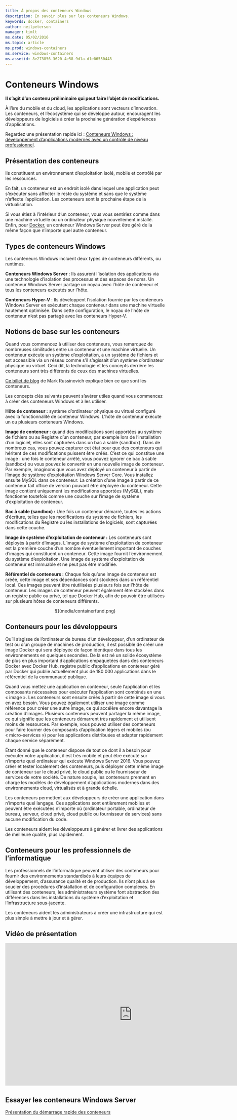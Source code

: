 ```yaml
---
title: À propos des conteneurs Windows
description: En savoir plus sur les conteneurs Windows.
keywords: docker, containers
author: neilpeterson
manager: timlt
ms.date: 05/02/2016
ms.topic: article
ms.prod: windows-containers
ms.service: windows-containers
ms.assetid: 8e273856-3620-4e58-9d1a-d1e06550448
---
```


# Conteneurs Windows

**Il s’agit d’un contenu préliminaire qui peut faire l’objet de modifications.** 

À l’ère du mobile et du cloud, les applications sont vecteurs d’innovation. Les conteneurs, et l’écosystème qui se développe autour, encouragent les développeurs de logiciels à créer la prochaine génération d’expériences d’applications.

Regardez une présentation rapide ici : [Conteneurs Windows : développement d’applications modernes avec un contrôle de niveau professionnel](https://youtu.be/Ryx3o0rD5lY).

## Présentation des conteneurs

Ils constituent un environnement d’exploitation isolé, mobile et contrôlé par les ressources.

En fait, un conteneur est un endroit isolé dans lequel une application peut s’exécuter sans affecter le reste du système et sans que le système n’affecte l’application. Les conteneurs sont la prochaine étape de la virtualisation.

Si vous étiez à l’intérieur d’un conteneur, vous vous sentiriez comme dans une machine virtuelle ou un ordinateur physique nouvellement installé. Enfin, pour [Docker](https://www.docker.com/), un conteneur Windows Server peut être géré de la même façon que n’importe quel autre conteneur.

## Types de conteneurs Windows

Les conteneurs Windows incluent deux types de conteneurs différents, ou runtimes.

**Conteneurs Windows Server** : Ils assurent l’isolation des applications via une technologie d’isolation des processus et des espaces de noms. Un conteneur Windows Server partage un noyau avec l’hôte de conteneur et tous les conteneurs exécutés sur l’hôte.

**Conteneurs Hyper-V** : Ils développent l’isolation fournie par les conteneurs Windows Server en exécutant chaque conteneur dans une machine virtuelle hautement optimisée. Dans cette configuration, le noyau de l’hôte de conteneur n’est pas partagé avec les conteneurs Hyper-V.


## Notions de base sur les conteneurs

Quand vous commencez à utiliser des conteneurs, vous remarquez de nombreuses similitudes entre un conteneur et une machine virtuelle. Un conteneur exécute un système d’exploitation, a un système de fichiers et est accessible via un réseau comme s’il s’agissait d’un système d’ordinateur physique ou virtuel. Ceci dit, la technologie et les concepts derrière les conteneurs sont très différents de ceux des machines virtuelles.  

[Ce billet de blog](http://azure.microsoft.com/blog/2015/08/17/containers-docker-windows-and-trends/) de Mark Russinovich explique bien ce que sont les conteneurs.

Les concepts clés suivants peuvent s’avérer utiles quand vous commencez à créer des conteneurs Windows et à les utiliser. 

**Hôte de conteneur :** système d’ordinateur physique ou virtuel configuré avec la fonctionnalité de conteneur Windows. L’hôte de conteneur exécute un ou plusieurs conteneurs Windows.

**Image de conteneur :** quand des modifications sont apportées au système de fichiers ou au Registre d’un conteneur, par exemple lors de l’installation d’un logiciel, elles sont capturées dans un bac à sable (sandbox).  Dans de nombreux cas, vous pouvez capturer cet état pour que des conteneurs qui héritent de ces modifications puissent être créés. C’est ce qui constitue une image : une fois le conteneur arrêté, vous pouvez ignorer ce bac à sable (sandbox) ou vous pouvez le convertir en une nouvelle image de conteneur. Par exemple, imaginons que vous avez déployé un conteneur à partir de l’image de système d’exploitation Windows Server Core. Vous installez ensuite MySQL dans ce conteneur. La création d’une image à partir de ce conteneur fait office de version pouvant être déployée du conteneur. Cette image contient uniquement les modifications apportées (MySQL), mais fonctionne toutefois comme une couche sur l’image de système d’exploitation de conteneur.

**Bac à sable (sandbox) :** Une fois un conteneur démarré, toutes les actions d’écriture, telles que les modifications du système de fichiers, les modifications du Registre ou les installations de logiciels, sont capturées dans cette couche.  
 
**Image de système d’exploitation de conteneur :** Les conteneurs sont déployés à partir d’images. L’image de système d’exploitation de conteneur est la première couche d’un nombre éventuellement important de couches d’images qui constituent un conteneur. Cette image fournit l’environnement du système d’exploitation. Une image de système d’exploitation de conteneur est immuable et ne peut pas être modifiée.

**Référentiel de conteneurs :** Chaque fois qu’une image de conteneur est créée, cette image et ses dépendances sont stockées dans un référentiel local. Ces images peuvent être réutilisées plusieurs fois sur l’hôte de conteneur. Les images de conteneur peuvent également être stockées dans un registre public ou privé, tel que Docker Hub, afin de pouvoir être utilisées sur plusieurs hôtes de conteneurs différents.

<center>![](media/containerfund.png)</center>

## Conteneurs pour les développeurs

Qu’il s’agisse de l’ordinateur de bureau d’un développeur, d’un ordinateur de test ou d’un groupe de machines de production, il est possible de créer une image Docker qui sera déployée de façon identique dans tous les environnements en quelques secondes. De là est né un solide écosystème de plus en plus important d’applications empaquetées dans des conteneurs Docker avec Docker Hub, registre public d’applications en conteneur géré par Docker qui publie actuellement plus de 180 000 applications dans le référentiel de la communauté publique.  

Quand vous mettez une application en conteneur, seule l’application et les composants nécessaires pour exécuter l’application sont combinés en une « image ». Les conteneurs sont ensuite créés à partir de cette image si vous en avez besoin. Vous pouvez également utiliser une image comme référence pour créer une autre image, ce qui accélère encore davantage la création d’images.  Plusieurs conteneurs peuvent partager la même image, ce qui signifie que les conteneurs démarrent très rapidement et utilisent moins de ressources. Par exemple, vous pouvez utiliser des conteneurs pour faire tourner des composants d’application légers et mobiles (ou « micro-services ») pour les applications distribuées et adapter rapidement chaque service séparément.

Étant donné que le conteneur dispose de tout ce dont il a besoin pour exécuter votre application, il est très mobile et peut être exécuté sur n’importe quel ordinateur qui exécute Windows Server 2016. Vous pouvez créer et tester localement des conteneurs, puis déployer cette même image de conteneur sur le cloud privé, le cloud public ou le fournisseur de services de votre société. De nature souple, les conteneurs prennent en charge les modèles de développement d’applications modernes dans des environnements cloud, virtualisés et à grande échelle.

Les conteneurs permettent aux développeurs de créer une application dans n’importe quel langage. Ces applications sont entièrement mobiles et peuvent être exécutées n’importe où (ordinateur portable, ordinateur de bureau, serveur, cloud privé, cloud public ou fournisseur de services) sans aucune modification du code.  

Les conteneurs aident les développeurs à générer et livrer des applications de meilleure qualité, plus rapidement.

## Conteneurs pour les professionnels de l’informatique ##

Les professionnels de l’informatique peuvent utiliser des conteneurs pour fournir des environnements standardisés à leurs équipes de développement, d’assurance qualité et de production. Ils n’ont plus à se soucier des procédures d’installation et de configuration complexes. En utilisant des conteneurs, les administrateurs système font abstraction des différences dans les installations du système d’exploitation et l’infrastructure sous-jacente.

Les conteneurs aident les administrateurs à créer une infrastructure qui est plus simple à mettre à jour et à gérer.

## Vidéo de présentation

<iframe 
src="https://channel9.msdn.com/Blogs/containers/Containers-101-with-Microsoft-and-Docker/player" width="800" height="450" allowFullScreen="true" frameBorder="0" scrolling="no"></iframe>


## Essayer les conteneurs Windows Server

[Présentation du démarrage rapide des conteneurs](../quick_start/quick_start.md)



<!--HONumber=May16_HO3-->


